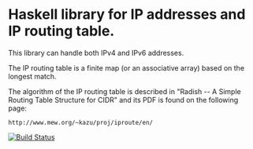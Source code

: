 # Haskell library for IP addresses and IP routing table.

This library can handle both IPv4 and IPv6 addresses.

The IP routing table is a finite map (or an associative array) based
on the longest match.

The algorithm of the IP routing table is described in
"Radish -- A Simple Routing Table Structure for CIDR"
and its PDF is found on the following page:

	http://www.mew.org/~kazu/proj/iproute/en/

[![Build Status](https://travis-ci.org/kazu-yamamoto/iproute.svg?branch=master)](https://travis-ci.org/kazu-yamamoto/iproute)
